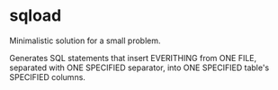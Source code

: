 # sqload
Minimalistic solution for a small problem.

Generates SQL statements that insert EVERITHING from ONE FILE, separated with ONE SPECIFIED separator, into ONE SPECIFIED table's SPECIFIED columns.

